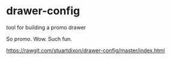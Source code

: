 # drawer-config
tool for building a promo drawer

So promo. Wow. Such fun.

https://rawgit.com/stuartdixon/drawer-config/master/index.html
